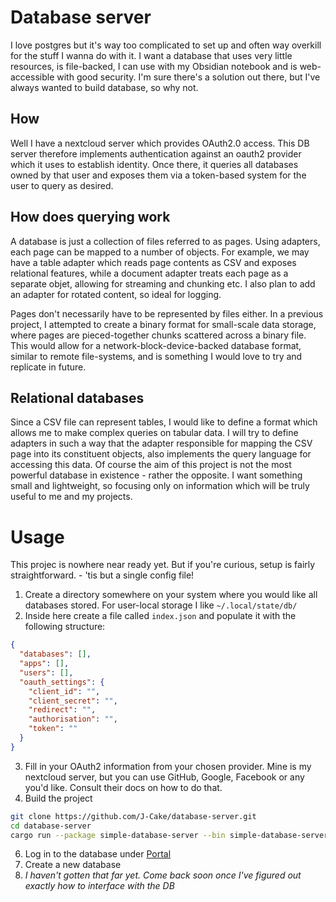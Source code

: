 # Database server

I love postgres but it's way too complicated to set up and often way overkill for the stuff I wanna do with it. 
I want a database that uses very little resources, is file-backed, I can use with my Obsidian notebook and is web-accessible with good security. 
I'm sure there's a solution out there, but I've always wanted to build database, so why not.

## How

Well I have a nextcloud server which provides OAuth2.0 access. 
This DB server therefore implements authentication against an oauth2 provider which it uses to establish identity. 
Once there, it queries all databases owned by that user and exposes them via a token-based system for the user to query as desired.

## How does querying work

A database is just a collection of files referred to as pages. 
Using adapters, each page can be mapped to a number of objects. 
For example, we may have a table adapter which reads page contents as CSV and exposes relational features, while a document adapter treats each page as a separate objet, allowing for streaming and chunking etc. 
I also plan to add an adapter for rotated content, so ideal for logging. 

Pages don't necessarily have to be represented by files either. 
In a previous project, I attempted to create a binary format for small-scale data storage, where pages are pieced-together chunks scattered across a binary file.
This would allow for a network-block-device-backed database format, similar to remote file-systems, and is something I would love to try and replicate in future.

## Relational databases

Since a CSV file can represent tables, I would like to define a format which allows me to make complex queries on tabular data. 
I will try to define adapters in such a way that the adapter responsible for mapping the CSV page into its constituent objects, also implements the query language for accessing this data. 
Of course the aim of this project is not the most powerful database in existence - rather the opposite. 
I want something small and lightweight, so focusing only on information which will be truly useful to me and my projects. 

# Usage

This projec is nowhere near ready yet. But if you're curious, setup is fairly straightforward. - 'tis but a single config file!

1. Create a directory somewhere on your system where you would like all databases stored. For user-local storage I like `~/.local/state/db/`
2. Inside here create a file called `index.json` and populate it with the following structure:
```json
{
  "databases": [],
  "apps": [],
  "users": [],
  "oauth_settings": {
    "client_id": "",
    "client_secret": "",
    "redirect": "",
    "authorisation": "",
    "token": ""
  }
}
```
3. Fill in your OAuth2 information from your chosen provider. Mine is my nextcloud server, but you can use GitHub, Google, Facebook or any you'd like. Consult their docs on how to do that.
4. Build the project
```bash
git clone https://github.com/J-Cake/database-server.git
cd database-server
cargo run --package simple-database-server --bin simple-database-server -- --database $THE_PATH_WHERE_YOUR_DATABASES_WILL_LIVE # Provide the parent directory of the `index.json` file you just created.
```
6. Log in to the database under [Portal](https://localhost:2003/portal/index.html)
7. Create a new database
8. _I haven't gotten that far yet. Come back soon once I've figured out exactly how to interface with the DB_
